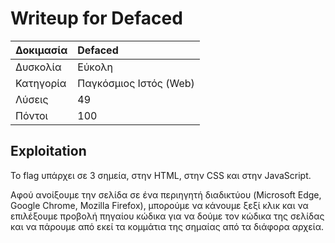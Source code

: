# Writeup for Defaced

| Δοκιμασία | Defaced |
| :------- | :----- |
| Δυσκολία | Εύκολη |
| Κατηγορία | Παγκόσμιος Ιστός (Web) |
| Λύσεις | 49 |
| Πόντοι | 100 |

## Exploitation

Το flag υπάρχει σε 3 σημεία, στην HTML, στην CSS και στην JavaScript.

Αφού ανοίξουμε την σελίδα σε ένα περιηγητή διαδικτύου (Microsoft Edge, Google Chrome, Mozilla Firefox), μπορούμε να κάνουμε ξεξί κλικ και να επιλέξουμε προβολή πηγαίου κώδικα για να δούμε τον κώδικα της σελίδας και να πάρουμε από εκεί τα κομμάτια της σημαίας από τα διάφορα αρχεία.
